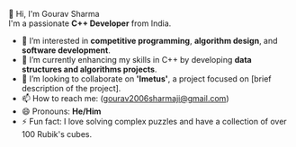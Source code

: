 👋 Hi, I'm Gourav Sharma  
I'm a passionate **C++ Developer** from India.

- 👀 I’m interested in **competitive programming**, **algorithm design**, and **software development**.
- 🌱 I’m currently enhancing my skills in C++ by developing **data structures and algorithms projects**.
- 💞️ I’m looking to collaborate on **'Imetus'**, a project focused on [brief description of the project].
- 📫 How to reach me: (gourav2006sharmaji@gmail.com)
- 😄 Pronouns: **He/Him**
- ⚡ Fun fact: I love solving complex puzzles and have a collection of over 100 Rubik's cubes.


<!---
gouravsharmaji/gouravsharmaji is a ✨ special ✨ repository because its `README.md` (this file) appears on your GitHub profile.
You can click the Preview link to take a look at your changes.
--->
